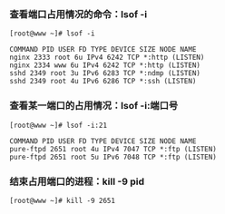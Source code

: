 ### 查看端口占用情况的命令：lsof -i
``` shell
[root@www ~]# lsof -i

COMMAND PID USER FD TYPE DEVICE SIZE NODE NAME
nginx 2333 root 6u IPv4 6242 TCP *:http (LISTEN)
nginx 2334 www 6u IPv4 6242 TCP *:http (LISTEN)
sshd 2349 root 3u IPv6 6283 TCP *:ndmp (LISTEN)
sshd 2349 root 4u IPv6 6286 TCP *:ssh (LISTEN)
```
### 查看某一端口的占用情况：lsof -i:端口号
``` shell
[root@www ~]# lsof -i:21

COMMAND PID USER FD TYPE DEVICE SIZE NODE NAME
pure-ftpd 2651 root 4u IPv4 7047 TCP *:ftp (LISTEN)
pure-ftpd 2651 root 5u IPv6 7048 TCP *:ftp (LISTEN)
```
### 结束占用端口的进程：kill -9 pid

``` shell
[root@www ~]# kill -9 2651
```
